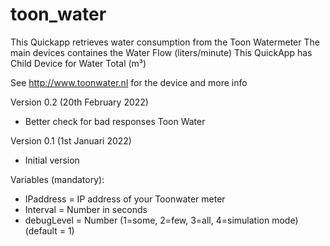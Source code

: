 # toon_water
This Quickapp retrieves water consumption from the Toon Watermeter
The main devices containes the Water Flow (liters/minute)
This QuickApp has Child Device for Water Total (m³)

See http://www.toonwater.nl for the device and more info

Version 0.2 (20th February 2022)
- Better check for bad responses Toon Water

Version 0.1 (1st Januari 2022)
- Initial version


Variables (mandatory): 
- IPaddress = IP address of your Toonwater meter
- Interval = Number in seconds 
- debugLevel = Number (1=some, 2=few, 3=all, 4=simulation mode) (default = 1)
